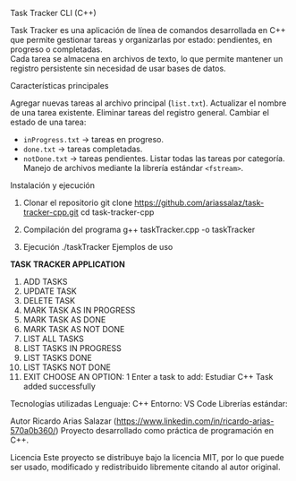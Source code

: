 Task Tracker CLI (C++)

Task Tracker es una aplicación de línea de comandos desarrollada en C++ que permite gestionar tareas y organizarlas por estado: pendientes, en progreso o completadas.  
Cada tarea se almacena en archivos de texto, lo que permite mantener un registro persistente sin necesidad de usar bases de datos.

Características principales

Agregar nuevas tareas al archivo principal (`list.txt`).
Actualizar el nombre de una tarea existente.
Eliminar tareas del registro general.
Cambiar el estado de una tarea:
  - `inProgress.txt` → tareas en progreso.
  - `done.txt` → tareas completadas.
  - `notDone.txt` → tareas pendientes.
Listar todas las tareas por categoría.
Manejo de archivos mediante la librería estándar `<fstream>`.



Instalación y ejecución

 1. Clonar el repositorio
git clone https://github.com/ariassalaz/task-tracker-cpp.git
cd task-tracker-cpp

 2. Compilación del programa
g++ taskTracker.cpp -o taskTracker

 3. Ejecución
./taskTracker
Ejemplos de uso

****TASK TRACKER APPLICATION****
1. ADD TASKS
2. UPDATE TASK
3. DELETE TASK
4. MARK TASK AS IN PROGRESS
5. MARK TASK AS DONE
6. MARK TASK AS NOT DONE
7. LIST ALL TASKS
8. LIST TASKS IN PROGRESS
9. LIST TASKS DONE
10. LIST TASKS NOT DONE
11. EXIT
CHOOSE AN OPTION: 1
Enter a task to add: Estudiar C++
Task added successfully

Tecnologías utilizadas
Lenguaje: C++
Entorno: VS Code
Librerías estándar:
<iostream>
<fstream>
<vector>
<string>


Autor
Ricardo Arias Salazar
(https://www.linkedin.com/in/ricardo-arias-570a0b360/)
Proyecto desarrollado como práctica de programación en C++.

Licencia
Este proyecto se distribuye bajo la licencia MIT, por lo que puede ser usado, modificado y redistribuido libremente citando al autor original.
